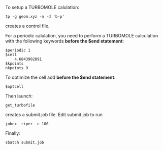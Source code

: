 To setup a TURBOMOLE calulation:
```
tp -g geom.xyz -n -d 'b-p'
```
creates a control file.

For a periodic calulation, you need to perform a TURBOMOLE calculation with the following keywords __before the $end statement__:
```
$periodic 1
$cell
    4.6843902891
$kpoints
nkpoints 9
```
To optimize the cell add __before the $end statement__:
```
$optcell
```
Then launch:
```
get_turbofile
```
creates a submit.job file.
Edit submit.job to run
```
jobex -riper -c 100
```
Finally:
```
sbatch submit.job
```
